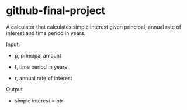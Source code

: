 # github-final-project

A calculator that calculates simple interest given principal, annual rate of interest and time period in years.

Input:

   * p, principal amount
   
   * t, time period in years
   
   * r, annual rate of interest
   
Output

   * simple interest = p*t*r
